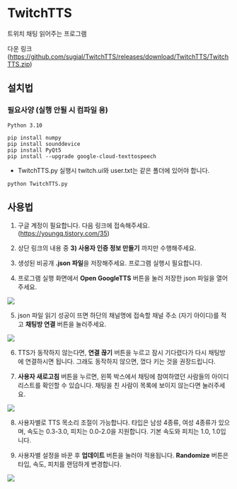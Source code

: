 # TwitchTTS
트위치 채팅 읽어주는 프로그램

다운 링크 (https://github.com/sugial/TwitchTTS/releases/download/TwitchTTS/TwitchTTS.zip)

## 설치법
### 필요사양 (실행 안될 시 컴파일 용)
``` Python 3.10 ```
``` 
pip install numpy
pip install sounddevice
pip install PyQt5
pip install --upgrade google-cloud-texttospeech
```

- TwitchTTS.py 실행시 twitch.ui와 user.txt는 같은 폴더에 있어야 합니다.

``` python TwitchTTS.py ```


## 사용법
1. 구글 계정이 필요합니다. 다음 링크에 접속해주세요. (https://youngq.tistory.com/35)
2. 상단 링크의 내용 중 **3) 사용자 인증 정보 만들기** 까지만 수행해주세요.

3. 생성된 비공개 **.json 파일**을 저장해주세요. 프로그램 실행시 필요합니다.

4. 프로그램 실행 화면에서 **Open GoogleTTS** 버튼을 눌러 저장한 json 파일을 열어주세요.
<img src="https://github.com/sugial/TwitchTTS/blob/main/ReadMe/01_ttsmain2.png">

5. json 파일 읽기 성공이 뜨면 하단의 채널명에 접속할 채널 주소 (자기 아이디)를 적고 **채팅방 연결** 버튼을 눌러주세요.
<img src="https://github.com/sugial/TwitchTTS/blob/main/ReadMe/02_ttsmain.png">

6. TTS가 동작하지 않는다면, **연결 끊기** 버튼을 누르고 잠시 기다렸다가 다시 채팅방에 연결하시면 됩니다. 그래도 동작하지 않으면, 껐다 키는 것을 권장드립니다.

7. **사용자 새로고침** 버튼을 누르면, 왼쪽 박스에서 채팅에 참여하였던 사람들의 아이디 리스트를 확인할 수 있습니다. 채팅을 친 사람이 목록에 보이지 않는다면 눌러주세요.
<img src="https://github.com/sugial/TwitchTTS/blob/main/ReadMe/03_ttsmain2.png">

8. 사용자별로 TTS 목소리 조절이 가능합니다. 타입은 남성 4종류, 여성 4종류가 있으며, 속도는 0.3&#45;3.0, 피치는 0.0&#45;2.0을 지원합니다. 기본 속도와 피치는 1.0, 1.0입니다.

9. 사용자별 설정을 바꾼 후 **업데이트** 버튼을 눌러야 적용됩니다. **Randomize** 버튼은 타입, 속도, 피치를 랜덤하게 변경합니다.
<img src="https://github.com/sugial/TwitchTTS/blob/main/ReadMe/04_ttsmain.png">

<!--
https://cloud.google.com/text-to-speech/docs/before-you-begin?hl=ko

https://youngq.tistory.com/35

여기서 구글 API 발급 받고 json 파일 저장 후 사용

채팅방 연결했는데 소리가 안날 경우 연결 끊기 후 다시 연결

유저 ID가 안보이면 사용자 새로고침 누르면 나옴 -->
